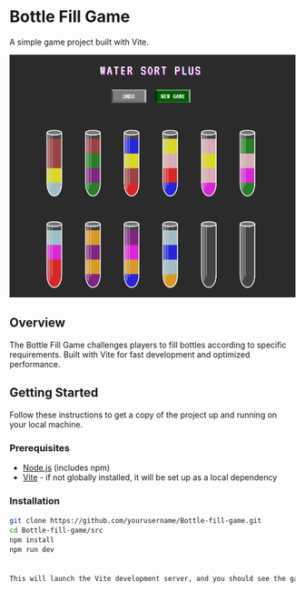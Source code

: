 # Bottle Fill Game

A simple game project built with Vite.

![Bottle Fill Game Screenshot](./assets/screenshot.png)

## Overview

The Bottle Fill Game challenges players to fill bottles according to specific requirements. Built with Vite for fast development and optimized performance.

## Getting Started

Follow these instructions to get a copy of the project up and running on your local machine.

### Prerequisites

- [Node.js](https://nodejs.org/) (includes npm)
- [Vite](https://vitejs.dev/) - if not globally installed, it will be set up as a local dependency

### Installation

```bash
git clone https://github.com/yourusername/Bottle-fill-game.git
cd Bottle-fill-game/src
npm install
npm run dev


This will launch the Vite development server, and you should see the game running at the provided local URL (typically http://localhost:3000).

